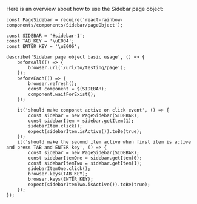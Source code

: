 Here is an overview about how to use the Sidebar page object:

    const PageSidebar = require('react-rainbow-components/components/Sidebar/pageObject');

    const SIDEBAR = '#sidebar-1';
    const TAB_KEY = '\uE004';
    const ENTER_KEY = '\uE006';

    describe('Sidebar page object basic usage', () => {
        beforeAll(() => {
            browser.url('/url/to/testing/page');
        });
        beforeEach(() => {
            browser.refresh();
            const component = $(SIDEBAR);
            component.waitForExist();
        });

        it('should make componet active on click event', () => {
            const sidebar = new PageSidebar(SIDEBAR);
            const sidebarItem = sidebar.getItem(1);
            sidebarItem.click();
            expect(sidebarItem.isActive()).toBe(true);
        });
        it('should make the second item active when first item is active and press TAB and ENTER key', () => {
            const sidebar = new PageSidebar(SIDEBAR);
            const sidebarItemOne = sidebar.getItem(0);
            const sidebarItemTwo = sidebar.getItem(1);
            sidebarItemOne.click();
            browser.keys(TAB_KEY);
            browser.keys(ENTER_KEY);
            expect(sidebarItemTwo.isActive()).toBe(true);
        });
    });
